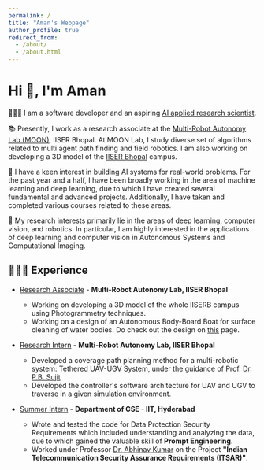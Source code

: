 ```yaml
---
permalink: /
title: "Aman's Webpage"
author_profile: true
redirect_from: 
  - /about/
  - /about.html
---
```


# Hi 🙂, I'm Aman

<!-- ![something and nothing](/images/profile-pic2.jpg){: .align-right width="300px"} -->
👨🏻‍💻 I am a software developer and an aspiring <u>AI applied research scientist</u>.

📚 Presently, I work as a research associate at the [Multi-Robot Autonomy Lab (MOON)](https://moonlab.iiserb.ac.in/), IISER Bhopal. At MOON Lab, I study diverse set of algorithms related to multi agent path finding and field robotics. I am also working on developing a 3D model of the [IISER Bhopal](https://www.iiserb.ac.in/tour) campus.

🤖 I have a keen interest in building AI systems for real-world problems.
For the past year and a half, I have been broadly working in the area of machine learning and deep learning, due to which I have created several fundamental and advanced projects. Additionally, I have taken and completed various courses related to these areas.

🔬 My research interests primarily lie in the areas of deep learning, computer vision, and robotics. In particular, I am highly interested in the applications of deep learning and computer vision in Autonomous Systems and Computational Imaging.

<!-- A data-driven personal website
======
Like many other Jekyll-based GitHub Pages templates, Academic Pages makes you separate the website's content from its form. The content & metadata of your website are in structured Markdown files, while various other files constitute the theme, specifying how to transform that content & metadata into HTML pages. You keep these various Markdown (.md), YAML (.yml), HTML, and CSS files in a public GitHub repository. Each time you commit and push an update to the repository, the [GitHub pages](https://pages.github.com/) service creates static HTML pages based on these files, which are hosted on GitHub's servers free of charge.

Many of the features of dynamic content management systems (like Wordpress) can be achieved in this fashion, using a fraction of the computational resources and with far less vulnerability to hacking and DDoSing. You can also modify the theme to your heart's content without touching the content of your site. If you get to a point where you've broken something in Jekyll/HTML/CSS beyond repair, your Markdown files describing your talks, publications, etc. are safe. You can rollback the changes or even delete the repository and start over - just be sure to save the Markdown files! You can also write scripts that process the structured data on the site, such as [this one](https://github.com/academicpages/academicpages.github.io/blob/master/talkmap.ipynb) that analyzes metadata in pages about talks to display [a map of every location you've given a talk](https://academicpages.github.io/talkmap.html).

For those users that need more advanced functionality, the template also supports the following popular tools:
- [MathJax](https://www.mathjax.org/) for mathematical equations
- [Mermaid](https://mermaid.js.org/) for diagraming
- [Plotly](https://plotly.com/javascript/) for plotting -->

<!-- Getting started
======
1. Register a GitHub account if you don't have one and confirm your e-mail (required!)
1. Fork [this template](https://github.com/academicpages/academicpages.github.io) by clicking the "Use this template" button in the top right. 
1. Go to the repository's settings (rightmost item in the tabs that start with "Code", should be below "Unwatch"). Rename the repository "[your GitHub username].github.io", which will also be your website's URL.
1. Set site-wide configuration and create content & metadata (see below -- also see [this set of diffs](http://archive.is/3TPas) showing what files were changed to set up [an example site](https://getorg-testacct.github.io) for a user with the username "getorg-testacct")
1. Upload any files (like PDFs, .zip files, etc.) to the files/ directory. They will appear at https://[your GitHub username].github.io/files/example.pdf.  
1. Check status by going to the repository settings, in the "GitHub pages" section -->

👨🏻‍🔬 Experience
------

- [Research Associate](https://moonlab.iiserb.ac.in/) - **Multi-Robot Autonomy Lab, IISER Bhopal**
  - Working on developing a 3D model of the whole IISERB campus using Photogrammetry techniques.
  - Working on a design of an Autonomous Body-Board Boat for surface cleaning of water bodies. Do check out the design on [this](https://github.com/Amann09/pool_cleaning_with_net_structure) page.

- [Research Intern](https://moonlab.iiserb.ac.in/) - **Multi-Robot Autonomy Lab, IISER Bhopal**
  - Developed a coverage path planning method for a multi-robotic system: Tethered UAV-UGV System, under the guidance of Prof. [Dr. P.B. Sujit](https://scholar.google.com/citations?user=qqwyAwoAAAAJ&hl=en)
  - Developed the controller's software architecture for UAV and UGV to traverse in a given simulation environment.


- [Summer Intern](https://cse.iith.ac.in/) - **Department of CSE - IIT, Hyderabad**
  - Wrote and tested the code for Data Protection Security Requirements which included understanding and analyzing the data, due to which gained the valuable skill of **Prompt Engineering**.
  - Worked under Professor [Dr. Abhinav Kumar](https://people.iith.ac.in/abhinavkumar/) on the Project **"Indian Telecommunication Security Assurance Requirements (ITSAR)"**.


<!-- Create content & metadata
------
For site content, there is one Markdown file for each type of content, which are stored in directories like _publications, _talks, _posts, _teaching, or _pages. For example, each talk is a Markdown file in the [_talks directory](https://github.com/academicpages/academicpages.github.io/tree/master/_talks). At the top of each Markdown file is structured data in YAML about the talk, which the theme will parse to do lots of cool stuff. The same structured data about a talk is used to generate the list of talks on the [Talks page](https://academicpages.github.io/talks), each [individual page](https://academicpages.github.io/talks/2012-03-01-talk-1) for specific talks, the talks section for the [CV page](https://academicpages.github.io/cv), and the [map of places you've given a talk](https://academicpages.github.io/talkmap.html) (if you run this [python file](https://github.com/academicpages/academicpages.github.io/blob/master/talkmap.py) or [Jupyter notebook](https://github.com/academicpages/academicpages.github.io/blob/master/talkmap.ipynb), which creates the HTML for the map based on the contents of the _talks directory).

**Markdown generator**

The repository includes [a set of Jupyter notebooks](https://github.com/academicpages/academicpages.github.io/tree/master/markdown_generator
) that converts a CSV containing structured data about talks or presentations into individual Markdown files that will be properly formatted for the Academic Pages template. The sample CSVs in that directory are the ones I used to create my own personal website at stuartgeiger.com. My usual workflow is that I keep a spreadsheet of my publications and talks, then run the code in these notebooks to generate the Markdown files, then commit and push them to the GitHub repository.

How to edit your site's GitHub repository
------
Many people use a git client to create files on their local computer and then push them to GitHub's servers. If you are not familiar with git, you can directly edit these configuration and Markdown files directly in the github.com interface. Navigate to a file (like [this one](https://github.com/academicpages/academicpages.github.io/blob/master/_talks/2012-03-01-talk-1.md) and click the pencil icon in the top right of the content preview (to the right of the "Raw | Blame | History" buttons). You can delete a file by clicking the trashcan icon to the right of the pencil icon. You can also create new files or upload files by navigating to a directory and clicking the "Create new file" or "Upload files" buttons. 

Example: editing a Markdown file for a talk
![Editing a Markdown file for a talk](/images/editing-talk.png)

For more info
------
More info about configuring Academic Pages can be found in [the guide](https://academicpages.github.io/markdown/), the [growing wiki](https://github.com/academicpages/academicpages.github.io/wiki), and you can always [ask a question on GitHub](https://github.com/academicpages/academicpages.github.io/discussions). The [guides for the Minimal Mistakes theme](https://mmistakes.github.io/minimal-mistakes/docs/configuration/) (which this theme was forked from) might also be helpful. -->
